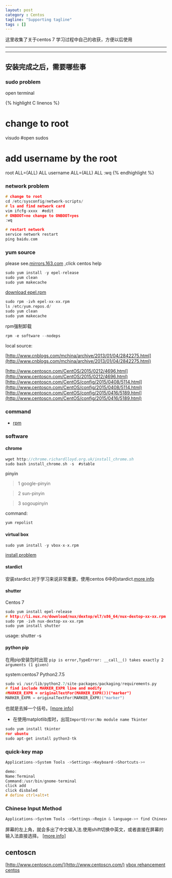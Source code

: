 ```yaml
---
layout: post
category : Centos
tagline: "Supporting tagline"
tags : []
---
```

这里收集了关于centos 7 学习过程中自己的收获，方便以后使用

---
<!--more-->
---

## **安装完成之后，需要哪些事**

### sudo problem

open terminal

{% highlight C linenos %}
# change to root
visudo #open sudos
# add username by the root
root ALL=(ALL) ALL
username ALL=(ALL) ALL
:wq
{% endhighlight %}

### network problem

```C
# change to root
cd /etc/sysconfig/network-scripts/
# ls and find network card
vim ifcfg-xxxx	#edit
# ONBOOT=no change to ONBOOT=yes
:wq

# restart network
service network restart
ping baidu.com
```

### yum source

please see.[mirrors.163.com](http://mirrors.163.com/) ,click centos help

```C
sudo yum install -y epel-release
sudo yum clean
sudo yum makecache
```

[download epel.rpm](http://dl.fedoraproject.org/pub/epel/7/x86_64/e/)

```C
sudo rpm -ivh epel-xx-xx.rpm
ls /etc/yum.repos.d/
sudo yum clean
sudo yum makecache
```

rpm强制卸载
```C
rpm -e software --nodeps
```

local source:

[http://www.cnblogs.com/mchina/archive/2013/01/04/2842275.html](http://www.cnblogs.com/mchina/archive/2013/01/04/2842275.html)

[http://www.centoscn.com/CentOS/2015/0212/4696.html](http://www.centoscn.com/CentOS/2015/0212/4696.html)
[http://www.centoscn.com/CentOS/config/2015/0408/5114.html](http://www.centoscn.com/CentOS/config/2015/0408/5114.html)
[http://www.centoscn.com/CentOS/config/2015/0416/5189.html](http://www.centoscn.com/CentOS/config/2015/0416/5189.html)

### command

+ [rpm](http://www.cnblogs.com/xiaochaohuashengmi/archive/2011/11/04/2236240.html)


### software

#### chrome

```C
wget http://chrome.richardlloyd.org.uk/install_chrome.sh
sudo bash install_chrome.sh -s	#stable
```

pinyin
 > 1 google-pinyin

 > 2 sun-pinyin

 > 3 sogoupinyin

command:

```C
yum repolist
```

#### virtual box

```C
sudo yum install -y vbox-x-x.rpm
```
[install problem](http://www.linuxidc.com/Linux/2016-04/129742.htm)

#### stardict

安装stardict.对于学习来说非常重要。使用centos 6中的stardict.[more info](http://bckong.blog.51cto.com/5092126/1575904)


#### shutter

Centos 7

```C
sudo yum install epel-release
# http://li.nux.ro/download/nux/dextop/el7/x86_64/nux-dextop-xx-xx.rpm
sudo rpm -ivh nux-dextop-xx-xx.rpm
sudo yum install shutter
```
usage: shutter -s

#### python pip

在用pip安装包时出现 `pip is error,TypeError: __call__() takes exactly 2 arguments (1 given)`

system:centos7 Python2.7.5

```C
sudo vi /usr/lib/python2.7/site-packages/packaging/requirements.py
# find include MARKER_EXPR line and modify
#MARKER_EXPR = originalTextFor(MARKER_EXPR())("marker")
MARKER_EXPR = originalTextFor(MARKER_EXPR)("marker")
```
也就是去掉一个括号。[\[more info\]](http://stackoverflow.com/questions/42029545/pip-is-error-typeerror-call-takes-exactly-2-arguments-1-given)

 + 在使用matplotlib库时，出现`ImportError:No module name Tkinter`

```C
sudo yum install tkinter
#or ubuntu
sudo apt-get install python3-tk
```

### quick-key map

```C
Applications->System Tools ->Settings->Keyboard->Shortcuts->+

demo:
Name:Terminal
Command:/usr/bin/gnome-terminal
click add
click disbaled
# define ctrl+alt+t
```
### Chinese Input Method

```C
Applications->System Tools ->Settings->Regin & language->+ find Chinese(China) + add

```
屏幕的左上角，就会多出了中文输入法.使用shift切换中英文，或者直接在屏幕的输入法直接选择。
[\[more info\]](http://www.centoscn.com/image-text/install/2016/0606/7392.html)

## centoscn

[http://www.centoscn.com/](http://www.centoscn.com/)
[vbox rehancement centos](http://blog.csdn.net/wuxuguang123/article/details/9713469)
